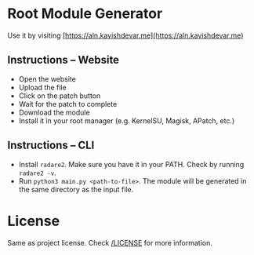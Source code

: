 # Root Module Generator

Use it by visiting [https://aln.kavishdevar.me](https://aln.kavishdevar.me)

## Instructions – Website
- Open the website
- Upload the file
- Click on the patch button
- Wait for the patch to complete
- Download the module
- Install it in your root manager (e.g. KernelSU, Magisk, APatch, etc.)

## Instructions – CLI
- Install `radare2`. Make sure you have it in your PATH. Check by running `radare2 -v`.
- Run `python3 main.py <path-to-file>`. The module will be generated in the same directory as the input file.

# License

Same as project license. Check [/LICENSE](/LICENSE) for more information.
